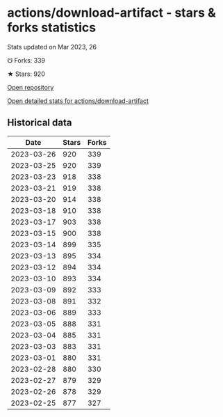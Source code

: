 # actions/download-artifact - stars & forks statistics

Stats updated on Mar 2023, 26

☋ Forks: 339

★ Stars: 920

[Open repository](https://github.com/actions/download-artifact)

[Open detailed stats for actions/download-artifact](https://reviewgithub.com/rep/actions/download-artifact)

## Historical data
| Date | Stars | Forks |
|------|-------|-------|
| 2023-03-26 | 920 | 339 | 
| 2023-03-25 | 920 | 339 | 
| 2023-03-23 | 918 | 338 | 
| 2023-03-21 | 919 | 338 | 
| 2023-03-20 | 914 | 338 | 
| 2023-03-18 | 910 | 338 | 
| 2023-03-17 | 903 | 338 | 
| 2023-03-15 | 900 | 338 | 
| 2023-03-14 | 899 | 335 | 
| 2023-03-13 | 895 | 334 | 
| 2023-03-12 | 894 | 334 | 
| 2023-03-10 | 893 | 334 | 
| 2023-03-09 | 892 | 333 | 
| 2023-03-08 | 891 | 332 | 
| 2023-03-06 | 889 | 333 | 
| 2023-03-05 | 888 | 331 | 
| 2023-03-04 | 885 | 331 | 
| 2023-03-03 | 883 | 331 | 
| 2023-03-01 | 880 | 331 | 
| 2023-02-28 | 880 | 330 | 
| 2023-02-27 | 879 | 329 | 
| 2023-02-26 | 878 | 329 | 
| 2023-02-25 | 877 | 327 | 

